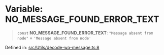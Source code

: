 # Variable: NO\_MESSAGE\_FOUND\_ERROR\_TEXT

> `const` **NO\_MESSAGE\_FOUND\_ERROR\_TEXT**: `"Message absent from node"` = `'Message absent from node'`

Defined in: [src/Utils/decode-wa-message.ts:8](https://github.com/Fokusdotid/Baileys/blob/4aa08196a497251af5be42856601e02d8a85cce8/src/Utils/decode-wa-message.ts#L8)

